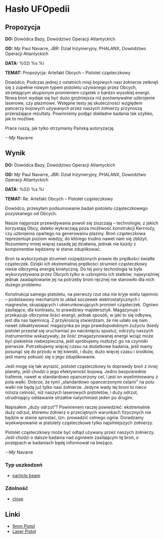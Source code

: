 # Hasło UFOpedii

## Propozycja

**DO:** Dowódca Bazy, Dowództwo Operacji Atlantyckich

**OD:** Mjr Paul Navarre, JBR: Dział Inżynieryjny, PHALANX, Dowództwo
Operacji Atlantyckich

**DATA:** %02i %s %i

**TEMAT:** Propozycja: Artefakt Obcych – Pistolet cząsteczkowy

Dowódco, Podczas jednej z ostatnich misji bojowych nasi żołnierze
zetknęli się z zupełnie nowym typem pistoletu używanego przez Obcych,
strzelającym skupionym promieniem cząstek o bardzo wysokiej energii.
Nowa broń wydaje się być dużo groźniejsza niż porównywalne uzbrojenie
laserowe, czy plazmowe. Wstępne testy jej skuteczności względem pancerzy
bojowych używanych przez naszych żołnierzy przynoszą przerażające
rezultaty. Powinniśmy podjąć dokładne badania tak szybko, jak to
możliwe.

Prace ruszą, jak tylko otrzymamy Pańską autoryzację.

--Mjr Navarre

## Wynik

**DO:** Dowódca Bazy, Dowództwo Operacji Atlantyckich

**OD:** Mjr Paul Navarre, JBR: Dział Inżynieryjny, PHALANX, Dowództwo
Operacji Atlantyckich

**DATA:** %02i %s %i

**TEMAT:** Re: Artefakt Obcych – Pistolet cząsteczkowy

Dowódco, przesyłam podsumowanie badań pistoletu cząsteczkowego
pozyskanego od Obcych.

Nasze najgorsze przewidywania powoli się ziszczają – technologie, z
jakich korzystają Obcy, daleko wykraczają poza możliwość konstrukcji
Kerrnoży, czy uzbrojenia opartego na generowaniu plazmy. Broń
cząsteczkowa reprezentuje poziom wiedzy, do którego trudno nawet nam się
zbliżyć. Rozumiemy mniej więcej zasadę jej działania, jednak nie każdy z
komponentów będziemy w stanie zduplikować.

Broń ta wykorzystuje strumień rozpędzonych prawie do prędkości światła
cząsteczek. Dzięki ich ekstremalnej prędkości strumień cząsteczkowy
niesie olbrzymią energię kinetyczną. Do tej pory technologia ta była
wykorzystywana przez Obcych tylko w uzbrojeniu ich statków; najwyraźniej
jednak zaadaptowanie jej na potrzeby broni ręcznej nie stanowiło dla
nich dużego problemu.

Konstrukcja samego pistoletu, na pierwszy rzut oka nie kryje wielu
tajemnic – podstawowy mechanizm to układ soczewek elektrostatycznych i
magnesów, skupiających i ukierunkowujących promień cząsteczek. Ogniwo
zasilające, dla kontrastu, to prawdziwy majstersztyk. Magazynuje i
przekazuje olbrzymie ilości energii, jednak sposób, w jaki to się
odbywa, jest dla nas tajemnicą. Z przykrością stwierdzam, że nie udało
się nam nawet zdeaktywować magazynka po jego prawdopodobnym zużyciu
(kiedy pistolet przestał się uruchamiać po naciśnięciu spustu); odczyty
naszych instrumentów wskazywały, że ilość zmagazynowanej energii wciąż
może być piekielnie niebezpieczna, jeśli spróbujemy rozłożyć go na
czynniki pierwsze. Potrzebujemy więcej czasu na dodatkowe badania, jeśli
mamy posunąć się do przodu w tej kwestii, i dużo, dużo więcej czasu i
środków, jeśli mamy pokusić się o jego zduplikowanie.

Jeśli mogę się tak wyrazić, pistolet cząsteczkowy to doprawdy broń z
innej planety, jeśli chodzi o jego efektywność bojową. Jedno
bezpośrednie trafienie, nawet w standardowo opancerzony cel, i jest on
wyeliminowany z pola walki. Dobrze, że tymi „standardowo opancerzonymi
celami” na polu walki nie będą już tylko nasi żołnierze. Jedyne wady tej
broni to nieco niższa celność, niż naszych laserowych pistoletów, i duży
odrzut, utrudniający oddawanie strzałów natychmiast jeden po drugim.

Napisałem „duży odrzut”? Powinienem raczej powiedzieć: ekstremalnie duży
odrzut, któremu żołnierz o przeciętnych warunkach fizycznych nie będzie
w stanie sprostać, tzn. prowadzić celnego ognia. Doradzamy wyekwipowanie
w pistolety cząsteczkowe tylko najsilniejszych żołnierzy.

Pistolet cząsteczkowy może być odtąd używany przez naszych żołnierzy.
Jeśli chodzi o dalsze badania nad ogniwem zasilającym tę broń, o
postępach w badaniach będę informował na bieżąco.

--Mjr Navarre

### Typ uszkodzeń

- [particle beam](Damage/particle_beam "wikilink")

### Zdolność

- [close](Skills/close "wikilink")

## Linki

- [9mm Pistol](Equipment/Secondary_Weapons/9mm_Pistol "wikilink")
- [Laser Pistol](Equipment/Secondary_Weapons/Laser_Pistol "wikilink")